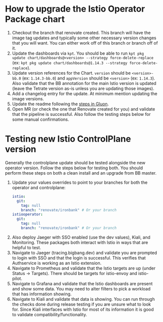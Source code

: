 # How to upgrade the Istio Operator Package chart
1. Checkout the branch that renovate created. This branch will have the image tag updates and typically some other necessary version changes that you will want. You can either work off of this branch or branch off of it.
1. Update the dashboards via `kpt`. You should be able to run `kpt pkg update chart/dashboards@<version> --strategy force-delete-replace` (ex: `kpt pkg update chart/dashboards@1.14.3 --strategy force-delete-replace`).
1. Update version references for the Chart. `version` should be `<version>-bb.0` (ex: `1.14.3-bb.0`) and `appVersion` should be `<version>` (ex: `1.14.3`). Also validate that the BB annotation for the main Istio version is updated (leave the Tetrate version as-is unless you are updating those images).
1. Add a changelog entry for the update. At minimum mention updating the image versions.
1. Update the readme following the [steps in Gluon](https://repo1.dso.mil/platform-one/big-bang/apps/library-charts/gluon/-/blob/master/docs/bb-package-readme.md).
1. Open MR (or check the one that Renovate created for you) and validate that the pipeline is successful. Also follow the testing steps below for some manual confirmations.

# Testing new Istio ControlPlane version
Generally the controlplane update should be tested alongside the new operator version. Follow the steps below for testing both. You should perform these steps on both a clean install and an upgrade from BB master.

1. Update your values overrides to point to your branches for both the operator and controlplane:
    ```yaml
    istio:
      git:
        tag: null
        branch: "renovate/ironbank" # Or your branch
    istiooperator:
      git:
        tag: null
        branch: "renovate/ironbank" # Or your branch
    ```
1. Also deploy Jaeger with SSO enabled (use the dev values), Kiali, and Monitoring. These packages both interact with Istio in ways that are helpful to test.
1. Navigate to Jaeger (tracing.bigbang.dev) and validate you are prompted to login with SSO and that the login is successful. This verifies that Authservice is working as an Istio extension.
1. Navigate to Prometheus and validate that the Istio targets are up (under Status -> Targets). There should be targets for istio-envoy and istio-pilot.
1. Navigate to Grafana and validate that the Istio dashboards are present and show some data. You may need to alter filters to pick a workload that has information showing.
1. Navigate to Kiali and validate that data is showing. You can run through the checks done during release testing if you are unsure what to look for. Since Kiali interfaces with Istio for most of its information it is good to validate compatibility/functionality.
